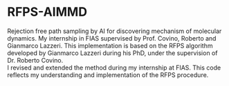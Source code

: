 # RFPS-AIMMD
Rejection free path sampling by AI for discovering mechanism of molecular dynamics. My internship in FIAS supervised by Prof. Covino, Roberto and Gianmarco Lazzeri.
This implementation is based on the RFPS algorithm developed by Gianmarco Lazzeri during his PhD, under the supervision of Dr. Roberto Covino.  
I revised and extended the method during my internship at FIAS. This code reflects my understanding and implementation of the RFPS procedure.

